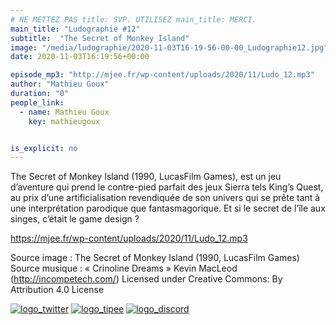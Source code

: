 ```yaml
---
# NE METTEZ PAS title: SVP. UTILISEZ main_title: MERCI.
main_title: "Ludographie #12"
subtitle:  "The Secret of Monkey Island"
image: "/media/ludographie/2020-11-03T16-19-56-00-00_Ludographie12.jpg"
date: 2020-11-03T16:19:56+00:00

episode_mp3: "http://mjee.fr/wp-content/uploads/2020/11/Ludo_12.mp3"
author: "Mathieu Goux"
duration: "0"
people_link: 
  - name: Mathieu Goux
    key: mathieugoux


is_explicit: no
---
```


<PodcastHeader/>

<!-- ECRIRE LA DESCRIPTION DE L'EPISODE SOUS CETTE LIGNE -->
<p>The Secret of Monkey Island (1990, LucasFilm Games), est un jeu d’aventure qui prend le contre-pied parfait des jeux Sierra tels King’s Quest, au prix d’une artificialisation revendiquée de son univers qui se prête tant à une interprétation parodique que fantasmagorique. Et si le secret de l’île aux singes, c’était le game design ?</p>
<p></p>
<a href="https://mjee.fr/wp-content/uploads/2020/11/Ludo_12.mp3" rel="nofollow">https://mjee.fr/wp-content/uploads/2020/11/Ludo_12.mp3</a>
 
<p>Source image : The Secret of Monkey Island (1990, LucasFilm Games)<br>
Source musique : «&nbsp;Crinoline Dreams&nbsp;» Kevin MacLeod (<a title="http://incompetech.com/" href="http://incompetech.com/" rel="nofollow">http://incompetech.com/</a>) Licensed under Creative Commons: By Attribution 4.0 License</p>


<tr>
<td><a href="https://twitter.com/Gouximan" rel="nofollow"><img src="https://ludographiepodcast.files.wordpress.com/2020/08/logo_twitter-1.png?w=750" alt="logo_twitter"></a></td>
<td><a href="http://fr.tipeee.com/calvinball" rel="nofollow"><img src="https://ludographiepodcast.files.wordpress.com/2020/08/logo_tipee-1.png?w=750" alt="logo_tipee"></a></td>
<td><a href="https://discord.com/invite/4RnA9v7" rel="nofollow"><img src="https://ludographiepodcast.files.wordpress.com/2020/08/logo_discord-1.png?w=750" alt="logo_discord"></a></td>
</tr>




